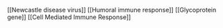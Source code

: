 [[Newcastle disease virus]]
[[Humoral immune response]]
[[Glycoprotein gene]]
[[Cell Mediated Immune Response]]
